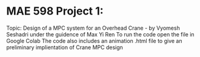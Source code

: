 # MAE 598 Project 1:
Topic: Design of a MPC system for an Overhead Crane - by Vyomesh Seshadri under the guidence of Max Yi Ren
To run the code open the file in Google Colab 
The code also includes an animation .html file to give an preliminary implientation of Crane MPC design
